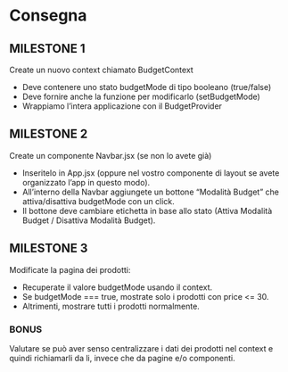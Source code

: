 # Consegna

## MILESTONE 1

Create un nuovo context chiamato BudgetContext

- Deve contenere uno stato budgetMode di tipo booleano (true/false)
- Deve fornire anche la funzione per modificarlo (setBudgetMode)
- Wrappiamo l’intera applicazione con il BudgetProvider

## MILESTONE 2

Create un componente Navbar.jsx (se non lo avete già)

- Inseritelo in App.jsx (oppure nel vostro componente di layout se avete organizzato l’app in questo modo).
- All’interno della Navbar aggiungete un bottone “Modalità Budget” che attiva/disattiva budgetMode con un click.
- Il bottone deve cambiare etichetta in base allo stato (Attiva Modalità Budget / Disattiva Modalità Budget).

## MILESTONE 3

Modificate la pagina dei prodotti:

- Recuperate il valore budgetMode usando il context.
- Se budgetMode === true, mostrate solo i prodotti con price <= 30.
- Altrimenti, mostrare tutti i prodotti normalmente.

### BONUS
Valutare se può aver senso centralizzare i dati dei prodotti nel context e quindi richiamarli da li, invece che da pagine e/o componenti.